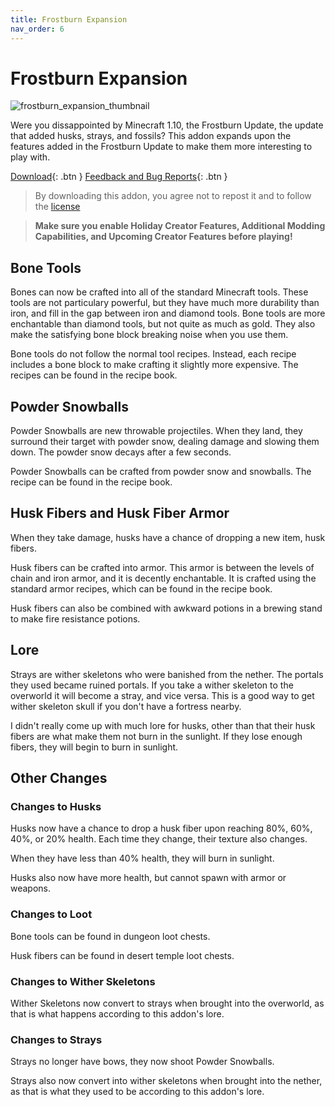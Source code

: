```yaml
---
title: Frostburn Expansion
nav_order: 6
---
```


# Frostburn Expansion
![frostburn_expansion_thumbnail](https://user-images.githubusercontent.com/31634240/127752077-ae805dac-546b-40ca-a269-dbc7b65d885d.png)

Were you dissappointed by Minecraft 1.10, the Frostburn Update, the update that added husks, strays, and fossils? This addon expands upon the features added in the Frostburn Update to make them more interesting to play with.

[Download](/frostburn_expansion.mcaddon){: .btn } [Feedback and Bug Reports](https://docs.google.com/forms/d/e/1FAIpQLSeKr_PbqUBF1kBB8lWgr_bC1CY1TPUCAHrPu0u4AxsGWloGvQ/viewform){: .btn }

> By downloading this addon, you agree not to repost it and to follow the [license](/licensing.html)

> **Make sure you enable Holiday Creator Features, Additional Modding Capabilities, and Upcoming Creator Features before playing!**

## Bone Tools
Bones can now be crafted into all of the standard Minecraft tools. These tools are not particulary powerful, but they have much more durability than iron, and fill in the gap between iron and diamond tools. Bone tools are more enchantable than diamond tools, but not quite as much as gold. They also make the satisfying bone block breaking noise when you use them.

Bone tools do not follow the normal tool recipes. Instead, each recipe includes a bone block to make crafting it slightly more expensive. The recipes can be found in the recipe book.

## Powder Snowballs
Powder Snowballs are new throwable projectiles. When they land, they surround their target with powder snow, dealing damage and slowing them down. The powder snow decays after a few seconds.

Powder Snowballs can be crafted from powder snow and snowballs. The recipe can be found in the recipe book.

## Husk Fibers and Husk Fiber Armor
When they take damage, husks have a chance of dropping a new item, husk fibers.

Husk fibers can be crafted into armor. This armor is between the levels of chain and iron armor, and it is decently enchantable. It is crafted using the standard armor recipes, which can be found in the recipe book.

Husk fibers can also be combined with awkward potions in a brewing stand to make fire resistance potions.

## Lore
Strays are wither skeletons who were banished from the nether. The portals they used became ruined portals. If you take a wither skeleton to the overworld it will become a stray, and vice versa. This is a good way to get wither skeleton skull if you don't have a fortress nearby.

I didn't really come up with much lore for husks, other than that their husk fibers are what make them not burn in the sunlight. If they lose enough fibers, they will begin to burn in sunlight.

## Other Changes
### Changes to Husks
Husks now have a chance to drop a husk fiber upon reaching 80%, 60%, 40%, or 20% health. Each time they change, their texture also changes.

When they have less than 40% health, they will burn in sunlight.

Husks also now have more health, but cannot spawn with armor or weapons.

### Changes to Loot
Bone tools can be found in dungeon loot chests.

Husk fibers can be found in desert temple loot chests.

### Changes to Wither Skeletons
Wither Skeletons now convert to strays when brought into the overworld, as that is what happens according to this addon's lore.

### Changes to Strays
Strays no longer have bows, they now shoot Powder Snowballs.

Strays also now convert into wither skeletons when brought into the nether, as that is what they used to be according to this addon's lore.
